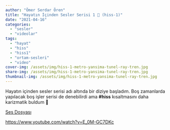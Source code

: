 ```yaml
---
author: "Ömer Serdar Ören"
title: "Hayatın İçinden Sesler Serisi 1 📣 (hiss-1)"
date: "2021-04-16"
categories: 
  - "sesler"
  - "videolar"
tags: 
  - "hayat"
  - "hiss"
  - "hiss1"
  - "ortam-sesleri"
  - "video"
cover-img: /assets/img/hiss-1-metro-yansima-tunel-ray-tren.jpg
share-img: /assets/img/hiss-1-metro-yansima-tunel-ray-tren.jpg
thumbnail-img: /assets/img/hiss-1-metro-yansima-tunel-ray-tren.jpg
---
```


Hayatın içinden sesler serisi adı altında bir diziye başladım. Boş zamanlarda yapılacak boş işler serisi de denebilirdi ama **#hiss** kısaltmasını daha karizmatik buldum 🙂

[Ses Dosyası](/assets/sounds/hayatin-icinden-sesler-serisi-1-hiss1.mp3)

<https://www.youtube.com/watch?v=E_0M-GC7DKc>
